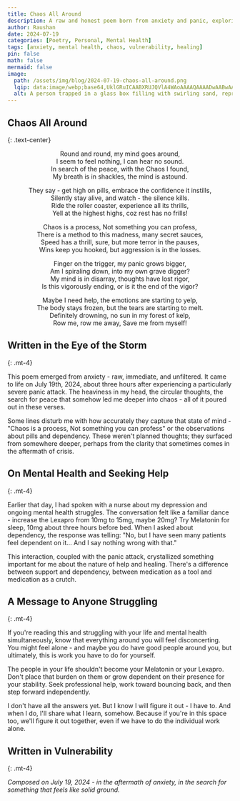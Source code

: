 ```yaml
---
title: Chaos All Around
description: A raw and honest poem born from anxiety and panic, exploring mental health struggles and the search for peace amidst chaos.
author: Raushan
date: 2024-07-19
categories: [Poetry, Personal, Mental Health]
tags: [anxiety, mental health, chaos, vulnerability, healing]
pin: false
math: false
mermaid: false
image:
  path: /assets/img/blog/2024-07-19-chaos-all-around.png
  lqip: data:image/webp;base64,UklGRuICAABXRUJQVlA4WAoAAAAQAAAADwAABwAAQUxQSAwAAAARBxAREYiImP8HEfeIiJhqAAAAVlA4IFoAAADwAQCdASoQAAgAAgA0JaQAA3AA/vWT
  alt: A person trapped in a glass box filling with swirling sand, representing the claustrophobic intensity of panic with glimpses of relief through small cracks.
---
```


## Chaos All Around
{: .text-center}

<div class="poem" markdown="1" align="center">
Round and round, my mind goes around,<br>
I seem to feel nothing, I can hear no sound.<br>
In search of the peace, with the Chaos I found,<br>
My breath is in shackles, the mind is astound.

They say - get high on pills, embrace the confidence it instills,<br>
Silently stay alive, and watch - the silence kills.<br>
Ride the roller coaster, experience all its thrills,<br>
Yell at the highest highs, coz rest has no frills!

Chaos is a process, Not something you can profess,<br>
There is a method to this madness, many secret sauces,<br>
Speed has a thrill, sure, but more terror in the pauses,<br>
Wins keep you hooked, but aggression is in the losses.

Finger on the trigger, my panic grows bigger,<br>
Am I spiraling down, into my own grave digger?<br>
My mind is in disarray, thoughts have lost rigor,<br>
Is this vigorously ending, or is it the end of the vigor?

Maybe I need help, the emotions are starting to yelp,<br>
The body stays frozen, but the tears are starting to melt.<br>
Definitely drowning, no sun in my forest of kelp,<br>
Row me, row me away, Save me from myself!
</div>

## Written in the Eye of the Storm
{: .mt-4}

This poem emerged from anxiety - raw, immediate, and unfiltered. It came to life on July 19th, 2024, about three hours after experiencing a particularly severe panic attack. The heaviness in my head, the circular thoughts, the search for peace that somehow led me deeper into chaos - all of it poured out in these verses.

Some lines disturb me with how accurately they capture that state of mind - "Chaos is a process, Not something you can profess" or the observations about pills and dependency. These weren't planned thoughts; they surfaced from somewhere deeper, perhaps from the clarity that sometimes comes in the aftermath of crisis.

## On Mental Health and Seeking Help
{: .mt-4}

Earlier that day, I had spoken with a nurse about my depression and ongoing mental health struggles. The conversation felt like a familiar dance - increase the Lexapro from 10mg to 15mg, maybe 20mg? Try Melatonin for sleep, 10mg about three hours before bed. When I asked about dependency, the response was telling: "No, but I have seen many patients feel dependent on it... And I say nothing wrong with that."

This interaction, coupled with the panic attack, crystallized something important for me about the nature of help and healing. There's a difference between support and dependency, between medication as a tool and medication as a crutch.

## A Message to Anyone Struggling
{: .mt-4}

If you're reading this and struggling with your life and mental health simultaneously, know that everything around you will feel disconcerting. You might feel alone - and maybe you do have good people around you, but ultimately, this is work you have to do for yourself.

The people in your life shouldn't become your Melatonin or your Lexapro. Don't place that burden on them or grow dependent on their presence for your stability. Seek professional help, work toward bouncing back, and then step forward independently.

I don't have all the answers yet. But I know I will figure it out - I have to. And when I do, I'll share what I learn, somehow. Because if you're in this space too, we'll figure it out together, even if we have to do the individual work alone.

## Written in Vulnerability
{: .mt-4}

*Composed on July 19, 2024 - in the aftermath of anxiety, in the search for something that feels like solid ground.*